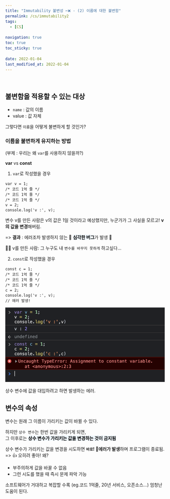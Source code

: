 ```yaml
---
title: "Immutability 불변성 ✂️❌ - (2) 이름에 대한 불변함"
permalink: /cs/immutability2
tags:
  - [CS]

navigation: true
toc: true
toc_sticky: true

date: 2022-01-04
last_modified_at: 2022-01-04
---
```


![]()

## 불변함을 적용할 수 있는 대상
- `name` : 값의 이름
- value : 값 자체

그렇다면 `이름`을 어떻게 불변하게 할 것인가?

### 이름을 불변하게 유지하는 방법
(부제 : 우리는 왜 `var`를 사용하지 않을까?)

**var** vs **const**

1. `var`로 작성했을 경우

```JS
var v = 1;
/* 코드 1억 줄 */
/* 코드 1억 줄 */
/* 코드 1억 줄 */
v = 2;
console.log('v :', v);

```

변수 v를 만든 사람은 v의 값은 1일 것이라고 예상했지만,
누군가가 그 사실을 모르고! **v의 값을 변경**해버림.<br/>

=> **결과** : 에러조차 발생하지 않는 🚨 <strong style="color:black;background-color:aliceblue">심각한 버그</strong>가 발생 🚨 <br/>

🤦‍♀️ v를 만든 사람: 그 누구도 내 `변수를 바꾸지 못하게` 하고싶다...

2. `const`로 작성했을 경우

```JS
const c = 1;
/* 코드 1억 줄 */
/* 코드 1억 줄 */
/* 코드 1억 줄 */
c = 2;
console.log('v :', v);
// 에러 발생!

```

<img src="/assets/images/const-var.png" /><br/>

상수 변수에 값을 대입하려고 하면 발생하는 에러. <br/>

## 변수의 속성

변수는 원래 그 이름이 가리키는 값이 바뀔 수 있다. <br/>

하지만 `상수 변수`는 한번 값을 가리키게 되면,<br/>
그 이후로는 <strong style="color:black;background-color:aliceblue">상수 변수가 가리키는 값을 변경하는 것이 금지됨</strong><br/>

상수 변수가 가리키는 값을 변경을 시도하면 **`바로`! 🚨에러가 발생**하며 프로그램이 종료됨.<br/>
=> 👍 오히려 좋아! 왜?
- 부주의하게 값을 바꿀 수 없음
- 그런 시도를 했을 때 즉시 문제 파악 가능

소프트웨어가 거대하고 복잡할 수록 (eg.코드 1억줄, 20년 서비스, 오픈소스...) 엄청난 도움이 된다.